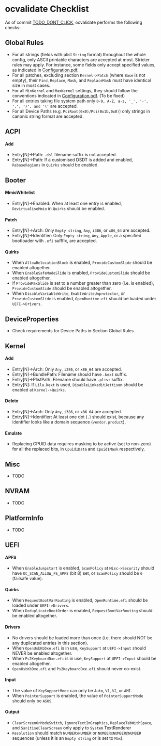 ocvalidate Checklist
=====================

As of commit [TODO_DONT_CLICK](TODO), ocvalidate performs the following checks:

## Global Rules
- For all strings (fields with plist `String` format) throughout the whole config, only ASCII printable characters are accepted at most. Stricter rules may apply. For instance, some fields only accept specified values, as indicated in [Configuration.pdf](https://github.com/acidanthera/OpenCorePkg/blob/master/Docs/Configuration.pdf).
- For all patches, excluding section `Kernel->Patch` (where `Base` is not empty), their `Find`, `Replace`, `Mask`, and `ReplaceMask` must have identical size in most cases.
- For all `MinKernel` and `MaxKernel` settings, they should follow the conventions indicated in [Configuration.pdf](https://github.com/acidanthera/OpenCorePkg/blob/master/Docs/Configuration.pdf). (To be fixed)
- For all entries taking file system path only `0-9, A-Z, a-z, '_', '-', '.', '/', and '\'` are accepted.
- For all Device Paths (e.g. `PciRoot(0x0)/Pci(0x1b,0x0)`) only strings in canonic string format are accepted.

## ACPI
#### Add
- Entry[N]->Path: `.dsl` filename suffix is not accepted.
- Entry[N]->Path: If a customised DSDT is added and enabled, `RebaseRegions` in `Quirks` should be enabled.

## Booter
#### MmioWhitelist
- Entry[N]->Enabled: When at least one entry is enabled, `DevirtualiseMmio` in `Quirks` should be enabled.
#### Patch
- Entry[N]->Arch: Only `Empty string`, `Any`, `i386`, or `x86_64` are accepted.
- Entry[N]->Identifier: Only `Empty string`, `Any`, `Apple`, or a specified bootloader with `.efi` sufffix, are accepted.
#### Quirks
- When `AllowRelocationBlock` is enabled, `ProvideCustomSlide` should be enabled altogether.
- When `EnableSafeModeSlide` is enabled, `ProvideCustomSlide` should be enabled altogether.
- If `ProvideMaxSlide` is set to a number greater than zero (i.e. is enabled), `ProvideCustomSlide` should be enabled altogether.
- When `DisableVariableWrite`, `EnableWriteUnprotector`, or `ProvideCustomSlide` is enabled, `OpenRuntime.efi` should be loaded under `UEFI->Drivers`.

## DeviceProperties
- Check requirements for Device Paths in Section Global Rules.

## Kernel
#### Add
- Entry[N]->Arch: Only `Any`, `i386`, or `x86_64` are accepted.
- Entry[N]->BundlePath: Filename should have `.kext` suffix.
- Entry[N]->PlistPath: Filename should have `.plist` suffix.
- Entry[N]: If `Lilu.kext` is used, `DisableLinkeditJettison` should be enabled at `Kernel->Quirks`.
#### Delete
- Entry[N]->Arch: Only `Any`, `i386`, or `x86_64` are accepted.
- Entry[N]->Identifier: At least one dot (`.`) should exist, because any identifier looks like a domain sequence (`vendor.product`).
#### Emulate
- Replacing CPUID data requires masking to be active (set to non-zero) for all the replaced bits, in `Cpuid1Data` and `Cpuid1Mask` respectively.

## Misc
- TODO

## NVRAM
- TODO

## PlatformInfo
- TODO

## UEFI
#### APFS
- When `EnableJumpstart` is enabled, `ScanPolicy` at `Misc->Security` should have `OC_SCAN_ALLOW_FS_APFS` (bit 8) set, or `ScanPolicy` should be `0` (failsafe value).
#### Quirks
- When `RequestBootVarRouting` is enabled, `OpenRuntime.efi` should be loaded under `UEFI->Drivers`.
- When `DeduplicateBootOrder` is enabled, `RequestBootVarRouting` should be enabled altogether.
#### Drivers
- No drivers should be loaded more than once (i.e. there should NOT be any duplicated entries in this section).
- When `OpenUsbKbDxe.efi` is in use, `KeySupport` at `UEFI->Input` should NEVER be enabled altogether.
- When `Ps2KeyboardDxe.efi` is in use, `KeySupport` at `UEFI->Input` should be enabled altogether.
- `OpenUsbKbDxe.efi` and `Ps2KeyboardDxe.efi` should never co-exist.
#### Input
- The value of `KeySupportMode` can only be `Auto`, `V1`, `V2`, or `AMI`.
- When `PointerSupport` is enabled, the value of `PointerSupportMode` should only be `ASUS`.
#### Output
- `ClearScreenOnModeSwitch`, `IgnoreTextInGraphics`, `ReplaceTabWithSpace`, and `SanitiseClearScreen` only apply to `System` TextRenderer
- `Resolution` should match `NUMBERxNUMBER` or `NUMBERxNUMBER@NUMBER` sequences (unless it is an `Empty string` or is set to `Max`).
